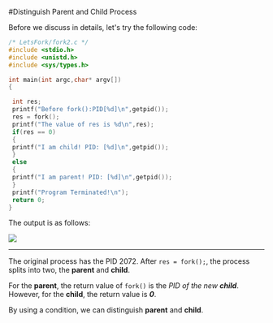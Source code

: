 #Distinguish Parent and Child Process

Before we discuss in details, let's try the following code:

```c
/* LetsFork/fork2.c */
#include <stdio.h>
#include <unistd.h>
#include <sys/types.h>

int main(int argc,char* argv[])
{

 int res;
 printf("Before fork():PID[%d]\n",getpid());
 res = fork();
 printf("The value of res is %d\n",res);
 if(res == 0)
 {
 printf("I am child! PID: [%d]\n",getpid());
 }
 else
 {
 printf("I am parent! PID: [%d]\n",getpid());
 }
 printf("Program Terminated!\n");
 return 0;
}
```
The output is as follows:

![](/assets/forkc2.png)

---
The original process has the PID 2072. After `res = fork();`, the process splits into two, the **parent** and **child**. 

For the **parent**, the return value of `fork()` is the *PID of the new __child__*. However, for the **child**, the return value is _**0**_.

By using a condition, we can distinguish **parent** and **child**.
